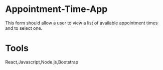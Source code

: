 # Appointment-Time-App
This form should allow a user to view a list of
available appointment times and to select one.


# Tools 
React,Javascript,Node.js,Bootstrap 

